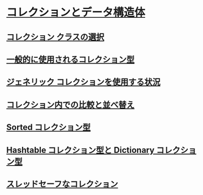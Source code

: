 # [コレクションとデータ構造体](index.md)
## [コレクション クラスの選択](selecting-a-collection-class.md)
## [ 一般的に使用されるコレクション型](commonly-used-collection-types.md)
## [ジェネリック コレクションを使用する状況](when-to-use-generic-collections.md)
## [コレクション内での比較と並べ替え](comparisons-and-sorts-within-collections.md)
## [Sorted コレクション型](sorted-collection-types.md)
## [Hashtable コレクション型と Dictionary コレクション型](hashtable-and-dictionary-collection-types.md)
## [スレッドセーフなコレクション](thread-safe/)
